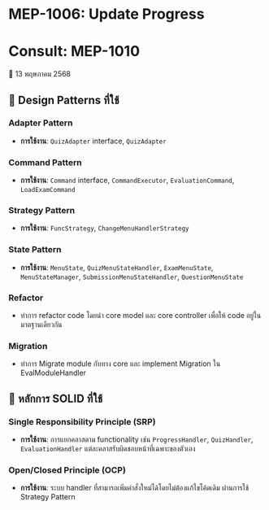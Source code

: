 # MEP-1006: Update Progress
# Consult: MEP-1010
📅 13 พฤษภาคม 2568

## 🎨 Design Patterns ที่ใช้

### Adapter Pattern
- **การใช้งาน**: `QuizAdapter` interface, `QuizAdapter`

### Command Pattern
- **การใช้งาน**: `Command` interface, `CommandExecutor`, `EvaluationCommand`, `LoadExamCommand`

### Strategy Pattern
- **การใช้งาน**: `FuncStrategy`, `ChangeMenuHandlerStrategy`

### State Pattern
- **การใช้งาน**: `MenuState`, `QuizMenuStateHandler`, `ExamMenuState`, `MenuStateManager`, `SubmissionMenuStateHandler`, `QuestionMenuState`

### Refactor
- ทำการ refactor code โดยนำ core model และ core controller เพื่อให้ code อยู่ในมาตฐานเดียวกัน

### Migration
- ทำการ Migrate module กับทาง core และ implement Migration ใน EvalModuleHandler

## 📐 หลักการ SOLID ที่ใช้

### Single Responsibility Principle (SRP)
- **การใช้งาน**: การแยกคลาสตาม functionality เช่น `ProgressHandler`, `QuizHandler`, `EvaluationHandler` แต่ละคลาสรับผิดชอบหน้าที่เฉพาะของตัวเอง

### Open/Closed Principle (OCP)
- **การใช้งาน**: ระบบ handler ที่สามารถเพิ่มคำสั่งใหม่ได้โดยไม่ต้องแก้ไขโค้ดเดิม ผ่านการใช้ Strategy Pattern



